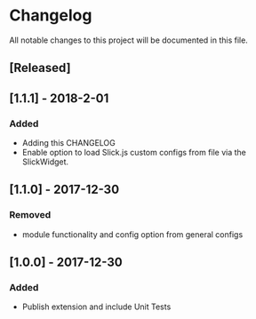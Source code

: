 # Changelog
All notable changes to this project will be documented in this file.

## [Released]

## [1.1.1] - 2018-2-01
### Added
- Adding this CHANGELOG
- Enable option to load Slick.js custom configs from file via the SlickWidget.


## [1.1.0] - 2017-12-30
### Removed
- module functionality and config option from general configs


## [1.0.0] - 2017-12-30
### Added
- Publish extension and include Unit Tests

